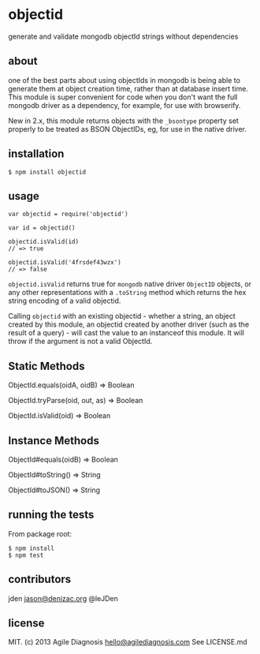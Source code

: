 # objectid
generate and validate mongodb objectId strings without dependencies

## about

one of the best parts about using objectIds in mongodb is being able to generate them at object creation time, rather than at database insert time. This module is super convenient for code when you don't want the full mongodb driver as a dependency, for example, for use with browserify.

New in 2.x, this module returns objects with the `_bsontype` property set properly to be treated as BSON ObjectIDs, eg, for use in the native driver.

## installation

    $ npm install objectid

## usage

    var objectid = require('objectid')

    var id = objectid()

    objectid.isValid(id)
    // => true

    objectid.isValid('4frsdef43wzx')
    // => false

`objectid.isValid` returns true for `mongodb` native driver `ObjectID` objects, or any other representations with a `.toString` method which returns the hex string encoding of a valid objectid.

Calling `objectid` with an existing objectid - whether a string, an object created by this module, an objectid created by another driver (such as the result of a query) - will cast the value to an instanceof this module. It will throw if the argument is not a valid ObjectId.

## Static Methods

ObjectId.equals(oidA, oidB) => Boolean

ObjectId.tryParse(oid, out, as) => Boolean

ObjectId.isValid(oid) => Boolean

## Instance Methods

ObjectId#equals(oidB) => Boolean

ObjectId#toString() => String

ObjectId#toJSON() => String

## running the tests

From package root:

    $ npm install
    $ npm test

## contributors

jden <jason@denizac.org> @leJDen

## license

MIT. (c) 2013 Agile Diagnosis <hello@agilediagnosis.com> See LICENSE.md